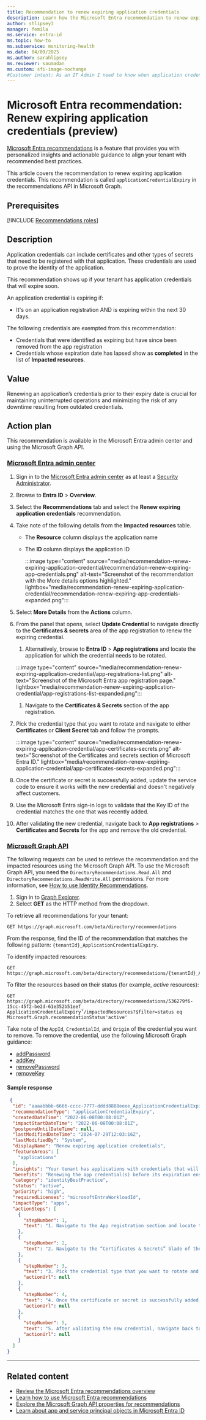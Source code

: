 ```yaml
---
title: Recommendation to renew expiring application credentials
description: Learn how the Microsoft Entra recommendation to renew expiring application credentials works and why it's important.
author: shlipsey3
manager: femila
ms.service: entra-id
ms.topic: how-to
ms.subservice: monitoring-health
ms.date: 04/09/2025
ms.author: sarahlipsey
ms.reviewer: saumadan
ms.custom: sfi-image-nochange
#Customer intent: As an IT Admin I need to know when application credentials are expiring so I can renew them to prevent downtime.
---
```

# Microsoft Entra recommendation: Renew expiring application credentials (preview)

[Microsoft Entra recommendations](overview-recommendations.md) is a feature that provides you with personalized insights and actionable guidance to align your tenant with recommended best practices.

This article covers the recommendation to renew expiring application credentials. This recommendation is called `applicationCredentialExpiry` in the recommendations API in Microsoft Graph. 

## Prerequisites

[!INCLUDE [Recommendations roles](../../includes/recommendations-roles.md)]

## Description

Application credentials can include certificates and other types of secrets that need to be registered with that application. These credentials are used to prove the identity of the application.

This recommendation shows up if your tenant has application credentials that will expire soon.

An application credential is expiring if:

- It's on an application registration AND is expiring within the next 30 days.

The following credentials are exempted from this recommendation:

- Credentials that were identified as expiring but have since been removed from the app registration
- Credentials whose expiration date has lapsed show as **completed** in the list of **Impacted resources**.

## Value

Renewing an application’s credentials prior to their expiry date is crucial for maintaining uninterrupted operations and minimizing the risk of any downtime resulting from outdated credentials.

## Action plan

This recommendation is available in the Microsoft Entra admin center and using the Microsoft Graph API.

### [Microsoft Entra admin center](#tab/microsoft-entra-admin-center)

1. Sign in to the [Microsoft Entra admin center](https://entra.microsoft.com) as at least a [Security Administrator](../role-based-access-control/permissions-reference.md#search-administrator).

1. Browse to **Entra ID** > **Overview**.

1. Select the **Recommendations** tab and select the **Renew expiring application credentials** recommendation.

1. Take note of the following details from the **Impacted resources** table.
    - The **Resource** column displays the application name
    - The **ID** column displays the application ID

        :::image type="content" source="media/recommendation-renew-expiring-application-credential/recommendation-renew-expiring-app-credentials.png" alt-text="Screenshot of the recommendation with the More details options highlighted." lightbox="media/recommendation-renew-expiring-application-credential/recommendation-renew-expiring-app-credentials-expanded.png":::

1. Select **More Details** from the **Actions** column.

1. From the panel that opens, select **Update Credential** to navigate directly to the **Certificates & secrets** area of the app registration to renew the expiring credential.
    1. Alternatively, browse to **Entra ID** > **App registrations** and locate the application for which the credential needs to be rotated.

      :::image type="content" source="media/recommendation-renew-expiring-application-credential/app-registrations-list.png" alt-text="Screenshot of the Microsoft Entra app registration page." lightbox="media/recommendation-renew-expiring-application-credential/app-registrations-list-expanded.png":::

    1. Navigate to the **Certificates & Secrets** section of the app registration.

1. Pick the credential type that you want to rotate and navigate to either **Certificates** or **Client Secret** tab and follow the prompts.

    :::image type="content" source="media/recommendation-renew-expiring-application-credential/app-certificates-secrets.png" alt-text="Screenshot of the Certificates and secrets section of Microsoft Entra ID." lightbox="media/recommendation-renew-expiring-application-credential/app-certificates-secrets-expanded.png":::

1. Once the certificate or secret is successfully added, update the service code to ensure it works with the new credential and doesn't negatively affect customers.

1. Use the Microsoft Entra sign-in logs to validate that the Key ID of the credential matches the one that was recently added.

1. After validating the new credential, navigate back to **App registrations** > **Certificates and Secrets** for the app and remove the old credential.

### [Microsoft Graph API](#tab/microsoft-graph-api)

The following requests can be used to retrieve the recommendation and the impacted resources using the Microsoft Graph API. To use the Microsoft Graph API, you need the `DirectoryRecommendations.Read.All` and `DirectoryRecommendations.ReadWrite.All` permissions. For more information, see [How to use Identity Recommendations](howto-use-recommendations.md).

1. Sign in to [Graph Explorer](https://developer.microsoft.com/graph/graph-explorer).
1. Select **GET** as the HTTP method from the dropdown.

To retrieve all recommendations for your tenant:

```http
GET https://graph.microsoft.com/beta/directory/recommendations
```

From the response, find the ID of the recommendation that matches the following pattern: `{tenantId}_ApplicationCredentialExpiry`.

To identify impacted resources:

```http
GET https://graph.microsoft.com/beta/directory/recommendations/{tenantId}_ApplicationCredentialExpiry
```

To filter the resources based on their status (for example, *active* resources):

```http
GET https://graph.microsoft.com/beta/directory/recommendations/536279f6-15cc-45f2-be2d-61e352b51eef_ ApplicationCredentialExpiry’/impactedResources?$filter=status eq Microsoft.Graph.recommendationStatus'active'
```

Take note of the `AppId`, `CredentialId`, and `Origin` of the credential you want to remove. To remove the credential, use the following Microsoft Graph guidance:

- [addPassword](/graph/api/application-addpassword?view=graph-rest-1.0&preserve-view=true)
- [addKey](/graph/api/application-addkey?view=graph-rest-1.0&preserve-view=true)
- [removePassword](/graph/api/application-removepassword?view=graph-rest-1.0&preserve-view=true)
- [removeKey](/graph/api/application-removekey?view=graph-rest-1.0&preserve-view=true)

#### Sample response

```json
 {
  "id": "aaaabbbb-6666-cccc-7777-dddd8888eeee_ApplicationCredentialExpiry",
  "recommendationType": "applicationCredentialExpiry",
  "createdDateTime": "2022-06-08T00:08:01Z",
  "impactStartDateTime": "2022-06-08T00:08:01Z",
  "postponeUntilDateTime": null,
  "lastModifiedDateTime": "2024-07-29T12:03:16Z",
  "lastModifiedBy": "System",
  "displayName": "Renew expiring application credentials",
  "featureAreas": [
    "applications"
  ],
  "insights": "Your tenant has applications with credentials that will expire soon.",
  "benefits": "Renewing the app credential(s) before its expiration ensures the application continues to function and reduces the possibility of downtime due to an expired credential.",
  "category": "identityBestPractice",
  "status": "active",
  "priority": "high",
  "requiredLicenses": "microsoftEntraWorkloadId",
  "impactType": "apps",
  "actionSteps": [
    {
      "stepNumber": 1,
      "text": "1. Navigate to the App registration section and locate the application for which the credential needs to be rotated."
    },
    {
      "stepNumber": 2,
      "text": "2. Navigate to the “Certificates & Secrets” blade of the app registration."
    },
    {
      "stepNumber": 3,
      "text": "3. Pick the credential type that you want to rotate and navigate to either “Certificates” or “Client Secret” tab and follow the prompts.",
      "actionUrl": null
    },
    {
      "stepNumber": 4,
      "text": "4. Once the certificate or secret is successfully added, update the service code to ensure it works with the new credential and has no negative customer impact. You should use Microsoft Entra ID’s sign-in logs to validate that the thumbprint of the certificate matches the one that was just uploaded.",
      "actionUrl": null
    },
    {
      "stepNumber": 5,
      "text": "5. After validating the new credential, navigate back to the Certificates and Secrets blade for the app and remove the old credential.",
      "actionUrl": null
    }
  ]
}
```

---

## Related content

- [Review the Microsoft Entra recommendations overview](overview-recommendations.md)
- [Learn how to use Microsoft Entra recommendations](howto-use-recommendations.md)
- [Explore the Microsoft Graph API properties for recommendations](/graph/api/resources/recommendation)
- [Learn about app and service principal objects in Microsoft Entra ID](../../identity-platform/app-objects-and-service-principals.md)
